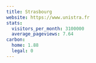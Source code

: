 ```yaml
---
title: Strasbourg
website: https://www.unistra.fr
stats:
  visitors_per_month: 3100000
  average_pageviews: 7.64
carbon:
  home: 1.88
  legal: 0
---
```

